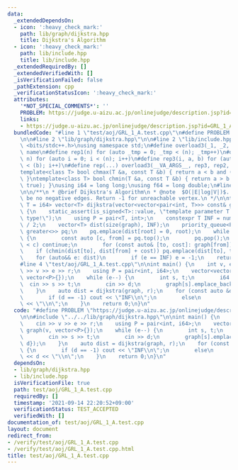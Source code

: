 ```yaml
---
data:
  _extendedDependsOn:
  - icon: ':heavy_check_mark:'
    path: lib/graph/dijkstra.hpp
    title: Dijkstra's Algorithm
  - icon: ':heavy_check_mark:'
    path: lib/include.hpp
    title: lib/include.hpp
  _extendedRequiredBy: []
  _extendedVerifiedWith: []
  _isVerificationFailed: false
  _pathExtension: cpp
  _verificationStatusIcon: ':heavy_check_mark:'
  attributes:
    '*NOT_SPECIAL_COMMENTS*': ''
    PROBLEM: https://judge.u-aizu.ac.jp/onlinejudge/description.jsp?id=GRL_1_A
    links:
    - https://judge.u-aizu.ac.jp/onlinejudge/description.jsp?id=GRL_1_A
  bundledCode: "#line 1 \"test/aoj/GRL_1_A.test.cpp\"\n#define PROBLEM \"https://judge.u-aizu.ac.jp/onlinejudge/description.jsp?id=GRL_1_A\"\
    \n\n#line 2 \"lib/graph/dijkstra.hpp\"\n\n#line 2 \"lib/include.hpp\"\n\n#include\
    \ <bits/stdc++.h>\nusing namespace std;\n#define overload3(_1, _2, _3, name, ...)\
    \ name\n#define rep1(n) for (auto _tmp = 0; _tmp < (n); _tmp++)\n#define rep2(i,\
    \ n) for (auto i = 0; i < (n); i++)\n#define rep3(i, a, b) for (auto i = a; i\
    \ < (b); i++)\n#define rep(...) overload3(__VA_ARGS__, rep3, rep2, rep1)(__VA_ARGS__)\n\
    template<class T> bool chmax(T &a, const T &b) { return a < b and (a = b, true);\
    \ }\ntemplate<class T> bool chmin(T &a, const T &b) { return a > b and (a = b,\
    \ true); }\nusing i64 = long long;\nusing f64 = long double;\n#line 4 \"lib/graph/dijkstra.hpp\"\
    \n\n/**\n * @brief Dijkstra's Algorithm\n * @note  $O(|E|log|V|)$. There must\
    \ be no negative edges. Return -1 for unreachable vertex.\n */\n\ntemplate<class\
    \ T = i64> vector<T> dijkstra(vector<vector<pair<int, T>>> const& graph, int root)\
    \ {\n    static_assert(is_signed<T>::value, \"template parameter T must be signed\
    \ type!\");\n    using P = pair<T, int>;\n    constexpr T INF = numeric_limits<T>::max()\
    \ / 2;\n    vector<T> dist(size(graph), INF);\n    priority_queue<P, vector<P>,\
    \ greater<>> pq;\n    pq.emplace(dist[root] = 0, root);\n    while (not empty(pq))\
    \ {\n        const auto [c, from] = pq.top();\n        pq.pop();\n        if (dist[from]\
    \ < c) continue;\n        for (const auto& [to, cost]: graph[from])\n        \
    \    if (chmin(dist[to], dist[from] + cost)) pq.emplace(dist[to], to);\n    }\n\
    \    for (auto&& e: dist)\n        if (e == INF) e = -1;\n    return dist;\n}\n\
    #line 4 \"test/aoj/GRL_1_A.test.cpp\"\n\nint main() {\n    int v, e, r;\n    cin\
    \ >> v >> e >> r;\n    using P = pair<int, i64>;\n    vector<vector<P>> graph(v,\
    \ vector<P>{});\n    while (e--) {\n        int s, t;\n        i64 d;\n      \
    \  cin >> s >> t;\n        cin >> d;\n        graph[s].emplace_back(P{t, d});\n\
    \    }\n    auto dist = dijkstra(graph, r);\n    for (const auto &d: dist) {\n\
    \        if (d == -1) cout << \"INF\\n\";\n        else\n            cout << d\
    \ << \"\\n\";\n    }\n    return 0;\n}\n"
  code: "#define PROBLEM \"https://judge.u-aizu.ac.jp/onlinejudge/description.jsp?id=GRL_1_A\"\
    \n\n#include \"../../lib/graph/dijkstra.hpp\"\n\nint main() {\n    int v, e, r;\n\
    \    cin >> v >> e >> r;\n    using P = pair<int, i64>;\n    vector<vector<P>>\
    \ graph(v, vector<P>{});\n    while (e--) {\n        int s, t;\n        i64 d;\n\
    \        cin >> s >> t;\n        cin >> d;\n        graph[s].emplace_back(P{t,\
    \ d});\n    }\n    auto dist = dijkstra(graph, r);\n    for (const auto &d: dist)\
    \ {\n        if (d == -1) cout << \"INF\\n\";\n        else\n            cout\
    \ << d << \"\\n\";\n    }\n    return 0;\n}\n"
  dependsOn:
  - lib/graph/dijkstra.hpp
  - lib/include.hpp
  isVerificationFile: true
  path: test/aoj/GRL_1_A.test.cpp
  requiredBy: []
  timestamp: '2021-09-14 22:20:52+09:00'
  verificationStatus: TEST_ACCEPTED
  verifiedWith: []
documentation_of: test/aoj/GRL_1_A.test.cpp
layout: document
redirect_from:
- /verify/test/aoj/GRL_1_A.test.cpp
- /verify/test/aoj/GRL_1_A.test.cpp.html
title: test/aoj/GRL_1_A.test.cpp
---
```

